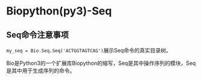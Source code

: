 # Biopython(py3)-Seq

## Seq命令注意事项
`my_seq = Bio.Seq.Seq('ACTGGTAGTCAG')`展示Seq命令的真实目录树。

Bio是Python3的一个扩展库Biopython的缩写，Seq是其中操作序列的模块，Seq是其中用于生成序列的命令。
